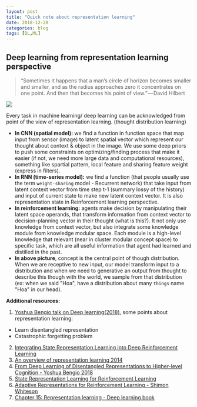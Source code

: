 ```yaml
---
layout: post
title: "Quick note about representation learning"
date: 2018-12-28
categories: blog
tags: [DL,ML]
---
```

## Deep learning from representation learning perspective

> “Sometimes it happens that a man’s circle of horizon becomes smaller and smaller, and as the radius approaches zero it concentrates on one point. And then that becomes his point of view.” — David Hilbert

![](https://raw.githubusercontent.com/thsunkid/blog/gh-pages/img/representation-ahung.jpg)

Every task in machine learning/ deep learning can be acknowledged from point of the view of representation learning. (thought distribution learning) 
- **In CNN (spatial model):** we find a function in function space that map input from sensor (image) to latent spatial vector which represent our thought about context & object in the image. We use some deep priors to push some constraints on optimizing/finding process that make it easier (if not, we need more large data and computational resources), something like spartial pattern, local feature and sharing feature weight (express in filters).
- **In RNN (time-series model):** we find a function (that people usually use the term `weight-sharing` model - Recurrent network) that take input from latent context vector from time step t-1 (summary lossy of the history) and input of current state to make new latent context vector. It is also representation state in Reinforcement learning perspective. 
- **In reinforcement learning:** agents make decision by manipulating their latent space operands, that transform information from context vector to decision-planning vector in their thought (what is this?). It not only use knowledge from context vector, but also integrate some knowledge module from knowledge modular space. Each module is a high-level knowledge that relevant (near in cluster modular concept space) to specific task, which are all useful information that agent had learned and distilled in the past.
- **In above picture**, concept is the central point of though distribution. When we are receptive to new input, our model transform input to a distribution and when we need to generative an output from thought to describe this though with the world, we sample from that distribution (ex: when we said "Hoa", have a distribution about many `things` name "Hoa" in our head).
 

**Additional resources:**
1. [Yoshua Bengio talk on Deep learning(2018)](https://www.youtube.com/watch?v=azOmzumh0vQ), some points about representation learning:
- Learn disentangled representation
- Catastrophic forgetting problem 
2. [Integrating State Representation Learning into Deep Reinforcement Learning](http://www.jenskober.de/publications/deBruin2018RA-L.pdf) 
3. [An overview of representation learning 2014](https://arxiv.org/pdf/1206.5538.pdf)
4. [From Deep Learning of Disentangled Representations to Higher-level Cognition - Yoshua Bengio 2018](https://www.youtube.com/watch?v=Yr1mOzC93xs)
5. [State Representation Learning for Reinforcement Learning](https://www.youtube.com/watch?v=mx6L-QJMYqQ)
6. [Adaptive Representations for Reinforcement Learning - Shimon Whiteson](http://www.cs.ox.ac.uk/people/shimon.whiteson/pubs/whitesonbook10.pdf) 
7. [Chapter 15: Representation learning - Deep learning book](https://www.deeplearningbook.org/contents/representation.html)
	



 


